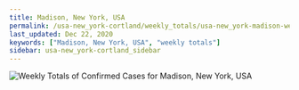 ```yaml
---
title: Madison, New York, USA
permalink: /usa-new_york-cortland/weekly_totals/usa-new_york-madison-weekly_totals.html
last_updated: Dec 22, 2020
keywords: ["Madison, New York, USA", "weekly totals"]
sidebar: usa-new_york-cortland_sidebar
---
```


![Weekly Totals of Confirmed Cases for Madison, New York, USA](/covid_tracker/images/graphs/usa-new_york-madison-weekly_totals_graph.png)
